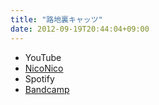 ```yaml
---
title: "路地裏キャッツ"
date: 2012-09-19T20:44:04+09:00
---
```


- YouTube
- [NicoNico](https://nico.ms/sm18924306)
- Spotify
- [Bandcamp](https://mikirihasshap.bandcamp.com/track/--86)

